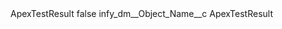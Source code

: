 <?xml version="1.0" encoding="UTF-8"?>
<CustomMetadata xmlns="http://soap.sforce.com/2006/04/metadata" xmlns:xsi="http://www.w3.org/2001/XMLSchema-instance" xmlns:xsd="http://www.w3.org/2001/XMLSchema">
    <label>ApexTestResult</label>
    <protected>false</protected>
    <values>
        <field>infy_dm__Object_Name__c</field>
        <value xsi:type="xsd:string">ApexTestResult</value>
    </values>
</CustomMetadata>
